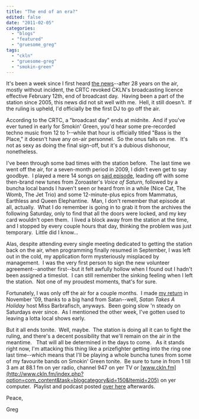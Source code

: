 ```yaml
---
title: "The end of an era?"
edited: false
date: "2011-02-05"
categories:
  - "blogs"
  - "featured"
  - "gruesome_greg"
tags:
  - "ckln"
  - "gruesome-greg"
  - "smokin-green"
---
```


It's been a week since I first heard [the news](http://www.theglobeandmail.com/news/national/toronto/crtc-yanks-licence-of-ryersons-ckln-radio/article1886385/)\--after 28 years on the air, mostly without incident, the CRTC revoked CKLN's broadcasting licence effective February 12th, end of broadcast day.  Having been a part of the station since 2005, this news did not sit well with me.  Hell, it still doesn't.  If the ruling is upheld, I'd officially be the first DJ to go off the air.

According to the CRTC, a "broadcast day" ends at midnite.  And if you've ever tuned in early for Smokin' Green, you'd hear some pre-recorded techno music from 12 to 1--while that hour is officially titled "Bass is the Place," it doesn't have any on-air personnel.  So the onus falls on me.   It's not as sexy as doing the final sign-off, but it's a dubious dishonour, nonetheless.

I've been through some bad times with the station before.  The last time we went off the air, for a seven-month period in 2009, I didn't even get to say goodbye.  I played a mere 14 songs on [said episode](http://toohightogetitright.darkbb.com/t97-episode-44-february-26-2009), leading off with some then-brand new tunes from Zoroaster's _Voice of Saturn_, followed by a buncha local bands I haven't seen or heard from in a while (Nice Cat, The Womb, The Jet Trio) and some 12-minute-plus epics from Mammatus, Earthless and Queen Elephantine.  Man, I don't remember that episode at all, actually.  What I do remember is going in to grab it from the archives the following Saturday, only to find that all the doors were locked, and my key card wouldn't open them.  I lived a block away from the station at the time, and I stopped by every couple hours that day, thinking the problem was just temporary.  Little did I know...

Alas, despite attending every single meeting dedicated to getting the station back on the air, when programming finally resumed in September, I was left out in the cold, my application form mysteriously misplaced by management.  I was the very first person to sign the new volunteer agreement--another first--but it felt awfully hollow when I found out I hadn't been assigned a timeslot.  I can still remember the sinking feeling when I left the station.  Not one of my proudest moments, that's for sure.

Fortunately, I was only off the air for a couple months.  I made [my return](http://www.hellbound.ca/2009/11/my-return-to-radio-starts-tonite/) in November '09, thanks to a big hand from Satan--well, _Satan Takes A Holiday_ host Miss Barbrafisch, anyways.  Been going slow 'n steady on Saturdays ever since.  As I mentioned the other week, I've gotten used to leaving a lotta local shows early.

But it all ends tonite.  Well, maybe.  The station is doing all it can to fight the ruling, and there's a decent possibility that we'll remain on the air in the meantime.   That will all be determined in the days to come.   As it stands right now, I'm attacking this thing like a prizefighter getting into the ring one last time--which means that I'll be playing a whole buncha tunes from some of my favourite bands on Smokin' Green tonite.  Be sure to tune in from 1 till 3 am at 88.1 fm on yer radio, channel 947 on yer TV or [www.ckln.fm](http://www.ckln.fm/index.php?option=com_content&task=blogcategory&id=150&Itemid=205) on yer computer.  Playlist and podcast posted [over here](http://toohightogetitright.darkbb.com/t154-episode-92-february-6-2011) afterwards.

Peace,

Greg
